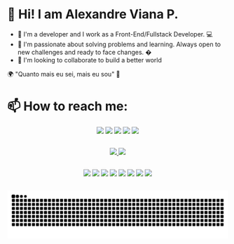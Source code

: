 # 👋 Hi! I am Alexandre Viana P. 
- 👀 I'm a developer and I work as a Front-End/Fullstack Developer. 💻
- 📍 I'm passionate about solving problems and learning. Always open to new challenges and ready to face changes. �
- 💞️ I'm looking to collaborate to build a better world

🌍 "Quanto mais eu sei, mais eu sou" 🧠


# 📫 How to reach me: 

<div align="center">
     <a href="https://www.linkedin.com/in/alexandre-viana-434b45160/" target="_blank"><img src="https://img.shields.io/badge/-LinkedIn-%230077B5?style=for-the-badge&logo=linkedin&logoColor=white" target="_blank"></a> 
  <a href="https://www.instagram.com/aleviannaf/" target="_blank"><img src="https://img.shields.io/badge/-Instagram-%23E4405F?style=for-the-badge&logo=instagram&logoColor=white" target="_blank"></a>
 <a href="/" target="_blank"><img src="https://img.shields.io/badge/Discord-7289DA?style=for-the-badge&logo=discord&logoColor=white" target="_blank"></a> 
  <a href = "mailto:alexandrevianna511@gmail.com"><img src="https://img.shields.io/badge/Gmail-D14836?style=for-the-badge&logo=gmail&logoColor=white" target="_blank"></a>
    <a href="https://wa.me/qr/ODX24D74HD6OI1" target="_blank"><img src="https://img.shields.io/badge/WhatsApp-25D366?style=for-the-badge&logo=whatsapp&logoColor=white" target="_blank"></a>
 <div>
  
  ##

 <div align="center">
  <a href="https://github.com/aleviannaf">
  <img height="180em" src="https://github-readme-stats.vercel.app/api?username=aleviannaf&show_icons=true&theme=dracula&include_all_commits=true&count_private=true"/>
  <img height="180em" src="https://github-readme-stats.vercel.app/api/top-langs/?username=aleviannaf&layout=compact&langs_count=7&theme=dark"/>
</div>
  
  ##
  
<div align="center">
  <a href="" target="_blank"><img src="https://img.shields.io/badge/JavaScript-F7DF1E?style=for-the-badge&logo=javascript&logoColor=black" target="_blank"></a>
  <a href="" target="_blank"><img src="https://img.shields.io/badge/TypeScript-007ACC?style=for-the-badge&logo=typescript&logoColor=white" target="_blank"></a> 
  <a href="" target="_blank"><img src="https://img.shields.io/badge/Java-ED8B00?style=for-the-badge&logo=java&logoColor=white" target="_blank"></a> 
  <a href="" target="_blank"><img src="https://img.shields.io/badge/React-20232A?style=for-the-badge&logo=react&logoColor=61DAFB" target="_blank"></a> 
  <a href="" target="_blank"><img src="https://img.shields.io/badge/CSS3-1572B6?style=for-the-badge&logo=css3&logoColor=white" target="_blank"></a>
  <a href="" target="_blank"><img src="https://img.shields.io/badge/HTML5-E34F26?style=for-the-badge&logo=html5&logoColor=white" target="_blank"></a> 
  <a href="" target="_blank"><img src="https://img.shields.io/badge/Dart-0175C2?style=for-the-badge&logo=dart&logoColor=white" target="_blank"></a> 
  <a href="" target="_blank"><img src="https://img.shields.io/badge/Flutter-02569B?style=for-the-badge&logo=flutter&logoColor=white" target="_blank"></a> 
 <div>
  
  ##
  
  <div> 

 
 ![Snake animation](https://github.com/aleviannaf/Aleviannaf/blob/output/github-contribution-grid-snake.svg)
 
</div>
